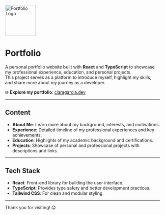 <img src="https://www.pngmart.com/files/7/Portfolio-PNG-Transparent-Image.png" alt="Portfolio Logo" height="100">

# Portfolio  

A personal portfolio website built with **React** and **TypeScript** to showcase my professional experience, education, and personal projects.  
This project serves as a platform to introduce myself, highlight my skills, and share more about my journey as a developer.  

🌐 **Explore my portfolio**: [claragarcia.dev](https://claragarcia.dev/)

---

## Content  

- **About Me**: Learn more about my background, interests, and motivations.  
- **Experience**: Detailed timeline of my professional experiences and key achievements.  
- **Education**: Highlights of my academic background and certifications.  
- **Projects**: Showcase of personal and professional projects with descriptions and links.  

---

## Tech Stack  

- **React**: Front-end library for building the user interface.  
- **TypeScript**: Provides type safety and better development practices.  
- **Tailwind CSS**: For clean and modular styling.  

---

Thank you for visiting! 😊  
